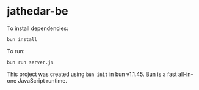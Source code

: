 # jathedar-be

To install dependencies:

```bash
bun install
```

To run:

```bash
bun run server.js
```

This project was created using `bun init` in bun v1.1.45. [Bun](https://bun.sh) is a fast all-in-one JavaScript runtime.
